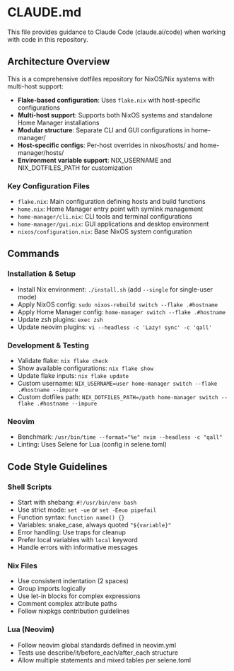 # CLAUDE.md

This file provides guidance to Claude Code (claude.ai/code) when working with code in this repository.

## Architecture Overview

This is a comprehensive dotfiles repository for NixOS/Nix systems with multi-host support:

- **Flake-based configuration**: Uses `flake.nix` with host-specific configurations
- **Multi-host support**: Supports both NixOS systems and standalone Home Manager installations
- **Modular structure**: Separate CLI and GUI configurations in home-manager/
- **Host-specific configs**: Per-host overrides in nixos/hosts/ and home-manager/hosts/
- **Environment variable support**: NIX_USERNAME and NIX_DOTFILES_PATH for customization

### Key Configuration Files
- `flake.nix`: Main configuration defining hosts and build functions
- `home.nix`: Home Manager entry point with symlink management
- `home-manager/cli.nix`: CLI tools and terminal configurations
- `home-manager/gui.nix`: GUI applications and desktop environment
- `nixos/configuration.nix`: Base NixOS system configuration

## Commands

### Installation & Setup
- Install Nix environment: `./install.sh` (add `--single` for single-user mode)
- Apply NixOS config: `sudo nixos-rebuild switch --flake .#hostname`
- Apply Home Manager config: `home-manager switch --flake .#hostname`
- Update zsh plugins: `exec zsh`
- Update neovim plugins: `vi --headless -c 'Lazy! sync' -c 'qall'`

### Development & Testing
- Validate flake: `nix flake check`
- Show available configurations: `nix flake show`
- Update flake inputs: `nix flake update`
- Custom username: `NIX_USERNAME=user home-manager switch --flake .#hostname --impure`
- Custom dotfiles path: `NIX_DOTFILES_PATH=/path home-manager switch --flake .#hostname --impure`

### Neovim
- Benchmark: `/usr/bin/time --format="%e" nvim --headless -c "qall"`
- Linting: Uses Selene for Lua (config in selene.toml)

## Code Style Guidelines

### Shell Scripts
- Start with shebang: `#!/usr/bin/env bash`
- Use strict mode: `set -ue` or `set -Eeuo pipefail`
- Function syntax: `function name() {}`
- Variables: snake_case, always quoted `"${variable}"`
- Error handling: Use traps for cleanup
- Prefer local variables with `local` keyword
- Handle errors with informative messages

### Nix Files
- Use consistent indentation (2 spaces)
- Group imports logically
- Use let-in blocks for complex expressions
- Comment complex attribute paths
- Follow nixpkgs contribution guidelines

### Lua (Neovim)
- Follow neovim global standards defined in neovim.yml
- Tests use describe/it/before_each/after_each structure
- Allow multiple statements and mixed tables per selene.toml